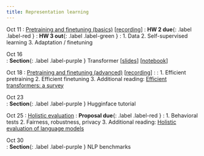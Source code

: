 ```yaml
---
title: Representation learning 
---
```


Oct 11
: [Pretraining and finetuning (basics)](https://nyu-cs2590.github.io/course-material/fall2023/lecture/lec06/main.pdf) [[recording]()]
  : **HW 2 due**{: .label .label-red }
  : **HW 3 out**{: .label .label-green }
: 1. Data
  2. Self-supervised learning
  3. Adaptation / finetuning 

Oct 16           
: **Section**{: .label .label-purple } Transformer 
  [[slides](https://nyu-cs2590.github.io/course-material/fall2023/section/sec06/sec06.pdf)]
  [[notebook](https://nyu-cs2590.github.io/course-material/fall2023/section/sec06/sec06.ipynb)]
  <!-- [[recording](https://nyu.zoom.us/rec/play/Qq7iMc11LcKU26l2ADI8eWjnX6cK7r6Tm9uEj5Lyl9qIfUuL1fiIQnQJ2oWo0VKJpZtyn56u_Eqjm4J7.hQdGPIdfEPM6gS8x)] -->

Oct 18 
: [Pretraining and finetuning (advanced)]() [[recording]()]
  : 
: 1. Efficient pretraining 
  2. Efficient finetuning 
  3. Additional reading: [Efficient transformers: a survey](https://arxiv.org/abs/2009.06732)

Oct 23           
: **Section**{: .label .label-purple } Hugginface tutorial

Oct 25
: [Holistic evaluation]() 
  : **Proposal due**{: .label .label-red }
: 1. Behavioral tests 
  2. Fairness, robustness, privacy
  3. Additional reading: [Holistic evaluation of language models](https://arxiv.org/abs/2211.09110)

Oct 30           
: **Section**{: .label .label-purple } NLP benchmarks 

